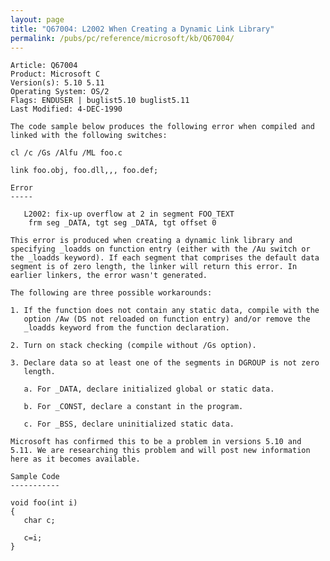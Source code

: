 ```yaml
---
layout: page
title: "Q67004: L2002 When Creating a Dynamic Link Library"
permalink: /pubs/pc/reference/microsoft/kb/Q67004/
---
```


	Article: Q67004
	Product: Microsoft C
	Version(s): 5.10 5.11
	Operating System: OS/2
	Flags: ENDUSER | buglist5.10 buglist5.11
	Last Modified: 4-DEC-1990
	
	The code sample below produces the following error when compiled and
	linked with the following switches:
	
	cl /c /Gs /Alfu /ML foo.c
	
	link foo.obj, foo.dll,,, foo.def;
	
	Error
	-----
	
	   L2002: fix-up overflow at 2 in segment FOO_TEXT
	    frm seg _DATA, tgt seg _DATA, tgt offset 0
	
	This error is produced when creating a dynamic link library and
	specifying _loadds on function entry (either with the /Au switch or
	the _loadds keyword). If each segment that comprises the default data
	segment is of zero length, the linker will return this error. In
	earlier linkers, the error wasn't generated.
	
	The following are three possible workarounds:
	
	1. If the function does not contain any static data, compile with the
	   option /Aw (DS not reloaded on function entry) and/or remove the
	   _loadds keyword from the function declaration.
	
	2. Turn on stack checking (compile without /Gs option).
	
	3. Declare data so at least one of the segments in DGROUP is not zero
	   length.
	
	   a. For _DATA, declare initialized global or static data.
	
	   b. For _CONST, declare a constant in the program.
	
	   c. For _BSS, declare uninitialized static data.
	
	Microsoft has confirmed this to be a problem in versions 5.10 and
	5.11. We are researching this problem and will post new information
	here as it becomes available.
	
	Sample Code
	-----------
	
	void foo(int i)
	{
	   char c;
	
	   c=i;
	}
